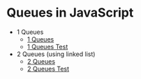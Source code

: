 # Queues in JavaScript

- 1 Queues
    - [1 Queues](1.js)
    - [1 Queues Test](1.test.js)
- 2 Queues (using linked list)
    - [2 Queues](2.js)
    - [2 Queues Test](2.test.js)